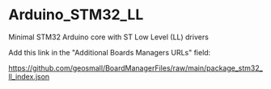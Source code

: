 # Arduino_STM32_LL
Minimal STM32 Arduino core with ST Low Level (LL) drivers

Add this link in the "Additional Boards Managers URLs" field:

https://github.com/geosmall/BoardManagerFiles/raw/main/package_stm32_ll_index.json
